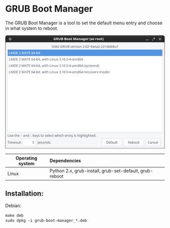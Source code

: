 # GRUB Boot Manager

The GRUB Boot Manager is a tool to set the default menu entry and choose in what system to reboot.

!["Screenshot of the GRUB Boot Manager"](https://github.com/ikem-krueger/grub-boot-manager/blob/master/Screenshot.png)

| Operating system | Dependencies                                            |
| ---------------- | :------------------------------------------------------ |
| Linux            | Python 2.x, grub-install, grub-set-default, grub-reboot |

## Installation:

Debian:

```
make deb
sudo dpkg -i grub-boot-manager_*.deb
```
